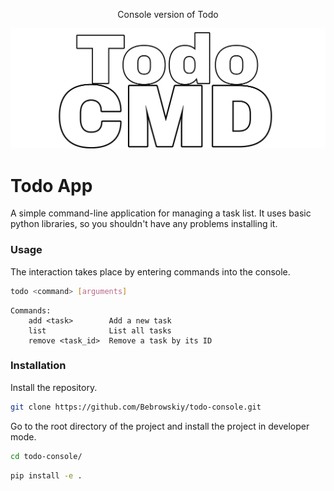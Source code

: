 <p align="center">Console version of Todo</p>
<p align="center"><img alt="image" src="pictures/image.png" /></p>

# Todo App

A simple command-line application for managing a task list. It uses basic python libraries, so you shouldn't have any problems installing it.

### Usage

The interaction takes place by entering commands into the console.

```sh
todo <command> [arguments]
```

```
Commands:
    add <task>        Add a new task
    list              List all tasks
    remove <task_id>  Remove a task by its ID
```

### Installation

Install the repository.

```sh
git clone https://github.com/Bebrowskiy/todo-console.git
```

Go to the root directory of the project and install the project in developer mode.

```sh
cd todo-console/
```

```sh
pip install -e .
```
